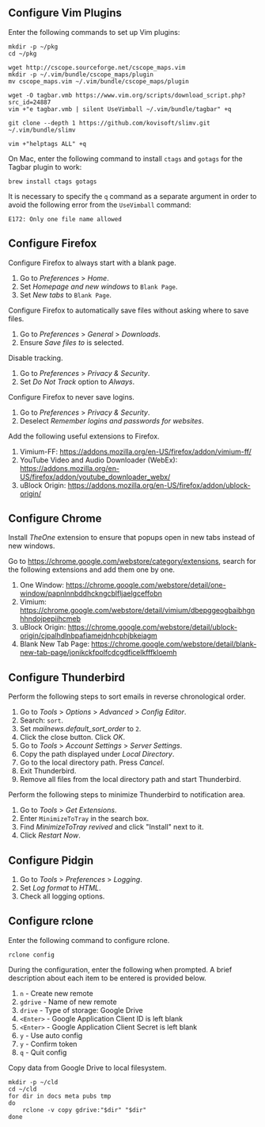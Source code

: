 Configure Vim Plugins
---------------------

Enter the following commands to set up Vim plugins:

    mkdir -p ~/pkg
    cd ~/pkg

    wget http://cscope.sourceforge.net/cscope_maps.vim
    mkdir -p ~/.vim/bundle/cscope_maps/plugin
    mv cscope_maps.vim ~/.vim/bundle/cscope_maps/plugin

    wget -O tagbar.vmb https://www.vim.org/scripts/download_script.php?src_id=24887
    vim +"e tagbar.vmb | silent UseVimball ~/.vim/bundle/tagbar" +q

    git clone --depth 1 https://github.com/kovisoft/slimv.git ~/.vim/bundle/slimv

    vim +"helptags ALL" +q

On Mac, enter the following command to install `ctags` and `gotags` for
the Tagbar plugin to work:

    brew install ctags gotags

It is necessary to specify the `q` command as a separate argument in
order to avoid the following error from the `UseVimball` command:

    E172: Only one file name allowed


Configure Firefox
-----------------

Configure Firefox to always start with a blank page.

 1. Go to *Preferences* > *Home*.
 2. Set *Homepage and new windows* to `Blank Page`.
 3. Set *New tabs* to `Blank Page`.

Configure Firefox to automatically save files without asking where to
save files.

 1. Go to *Preferences* > *General* > *Downloads*.
 2. Ensure *Save files to* is selected.

Disable tracking.

 1. Go to *Preferences* > *Privacy & Security*.
 2. Set *Do Not Track* option to *Always*.

Configure Firefox to never save logins.

 1. Go to *Preferences* > *Privacy & Security*.
 2. Deselect *Remember logins and passwords for websites*.

Add the following useful extensions to Firefox.

 1. Vimium-FF: https://addons.mozilla.org/en-US/firefox/addon/vimium-ff/
 2. YouTube Video and Audio Downloader (WebEx):
    https://addons.mozilla.org/en-US/firefox/addon/youtube_downloader_webx/
 3. uBlock Origin: https://addons.mozilla.org/en-US/firefox/addon/ublock-origin/


Configure Chrome
----------------
Install *TheOne* extension to ensure that popups open in new tabs
instead of new windows.

Go to <https://chrome.google.com/webstore/category/extensions>, search
for the following extensions and add them one by one.

 1. One Window: https://chrome.google.com/webstore/detail/one-window/papnlnnbddhckngcblfljaelgceffobn
 2. Vimium: https://chrome.google.com/webstore/detail/vimium/dbepggeogbaibhgnhhndojpepiihcmeb
 3. uBlock Origin: https://chrome.google.com/webstore/detail/ublock-origin/cjpalhdlnbpafiamejdnhcphjbkeiagm
 4. Blank New Tab Page: https://chrome.google.com/webstore/detail/blank-new-tab-page/jonikckfpolfcdcgdficelkfffkloemh


Configure Thunderbird
---------------------
Perform the following steps to sort emails in reverse chronological
order.

 1. Go to *Tools* > *Options* > *Advanced* > *Config Editor*.
 2. Search: `sort`.
 3. Set *mailnews.default_sort_order* to `2`.
 4. Click the close button. Click *OK*.
 5. Go to *Tools* > *Account Settings* > *Server Settings*.
 6. Copy the path displayed under *Local Directory*.
 7. Go to the local directory path. Press *Cancel*.
 8. Exit Thunderbird.
 9. Remove all files from the local directory path and start
    Thunderbird.

Perform the following steps to minimize Thunderbird to notification
area.

 1. Go to *Tools* > *Get Extensions*.
 2. Enter `MinimizeToTray` in the search box.
 3. Find *MinimizeToTray revived* and click "Install" next to it.
 4. Click *Restart Now*.


Configure Pidgin
----------------
 1. Go to *Tools* > *Preferences* > *Logging*.
 2. Set *Log format* to *HTML*.
 3. Check all logging options.


Configure rclone
----------------
Enter the following command to configure rclone.

    rclone config

During the configuration, enter the following when prompted. A brief
description about each item to be entered is provided below.

 1. `n` - Create new remote
 2. `gdrive` - Name of new remote
 3. `drive` - Type of storage: Google Drive
 4. `<Enter>` - Google Application Client ID is left blank
 5. `<Enter>` - Google Application Client Secret is left blank
 6. `y` - Use auto config
 7. `y` - Confirm token
 8. `q` - Quit config

Copy data from Google Drive to local filesystem.

    mkdir -p ~/cld
    cd ~/cld
    for dir in docs meta pubs tmp
    do
        rclone -v copy gdrive:"$dir" "$dir"
    done
